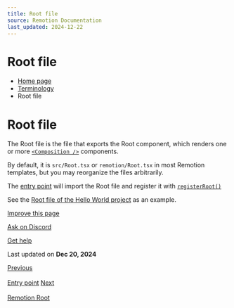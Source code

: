 ```yaml
---
title: Root file
source: Remotion Documentation
last_updated: 2024-12-22
---
```


# Root file

- [Home page](/)
- [Terminology](/docs/terminology)
- Root file

# Root file

The Root file is the file that exports the Root component, which renders one or more [`<Composition />`](/docs/composition) components.

By default, it is `src/Root.tsx` or `remotion/Root.tsx` in most Remotion templates, but you may reorganize the files arbitrarily.

The [entry point](/docs/terminology/entry-point) will import the Root file and register it with [`registerRoot()`](/docs/register-root)

See the [Root file of the Hello World project](https://github.com/remotion-dev/template-helloworld/blob/main/src/Root.tsx) as an example.

[Improve this page](https://github.com/remotion-dev/remotion/edit/main/packages/docs/docs/terminology/root-file.mdx)

[Ask on Discord](https://remotion.dev/discord)

[Get help](/docs/get-help)

Last updated on **Dec 20, 2024**

[Previous\
\
Entry point](/docs/terminology/entry-point) [Next\
\
Remotion Root](/docs/terminology/remotion-root)

